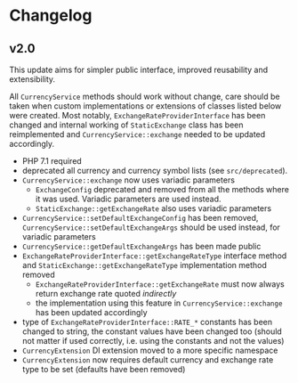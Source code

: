 # Changelog

## v2.0

This update aims for simpler public interface, improved reusability and extensibility.

All `CurrencyService` methods should work without change, care should be taken when custom implementations or extensions of classes listed below were created. Most notably, `ExchangeRateProviderInterface` has been changed and internal working of `StaticExchange` class has been reimplemented and `CurrencyService::exchange` needed to be updated accordingly.

- PHP 7.1 required
- deprecated all currency and currency symbol lists (see `src/deprecated`).
- `CurrencyService::exchange` now uses variadic parameters
    - `ExchangeConfig` deprecated and removed from all the methods where it was used. Variadic parameters are used instead.
    - `StaticExchange::getExchangeRate` also uses variadic parameters
- `CurrencyService::setDefaultExchangeConfig` has been removed, `CurrencyService::setDefaultExchangeArgs` should be used instead, for variadic parameters
- `CurrencyService::getDefaultExchangeArgs` has been made public
- `ExchangeRateProviderInterface::getExchangeRateType` interface method and `StaticExchange::getExchangeRateType` implementation method removed
    - `ExchangeRateProviderInterface::getExchangeRate` must now always return exchange rate quoted _indirectly_
    - the implementation using this feature in `CurrencyService::exchange` has been updated accordingly
- type of `ExchangeRateProviderInterface::RATE_*` constants has been changed to string, the constant values have been changed too (should not matter if used correctly, i.e. using the constants and not the values)
- `CurrencyExtension` DI extension moved to a more specific namespace
- `CurrencyExtension` now requires default currency and exchange rate type to be set (defaults have been removed)

